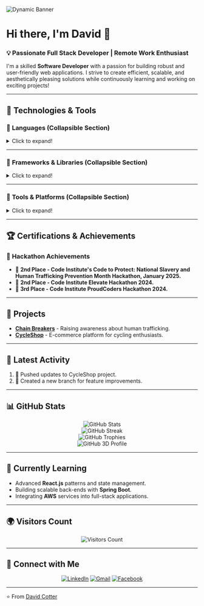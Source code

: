 ![Dynamic Banner](https://capsule-render.vercel.app/api?type=waving&color=auto&height=200&text=Welcome%20to%20David's%20GitHub!&fontSize=40&animation=fadeIn)

# Hi there, I'm David 👋

### 💡 Passionate Full Stack Developer | Remote Work Enthusiast
I'm a skilled **Software Developer** with a passion for building robust and user-friendly web applications. I strive to create efficient, scalable, and aesthetically pleasing solutions while continuously learning and working on exciting projects!

---

## 🔧 Technologies & Tools

### 📂 **Languages (Collapsible Section)**
<details>
  <summary>Click to expand!</summary>
  <div align="center">
    <img src="https://img.shields.io/badge/Python-3776AB?style=for-the-badge&logo=python&logoColor=white" alt="Python" />
    <img src="https://img.shields.io/badge/Java-ED8B00?style=for-the-badge&logo=openjdk&logoColor=white" alt="Java" />
    <img src="https://img.shields.io/badge/JavaScript-F7DF1E?style=for-the-badge&logo=javascript&logoColor=black" alt="JavaScript" />
    <img src="https://img.shields.io/badge/HTML5-E34F26?style=for-the-badge&logo=html5&logoColor=white" alt="HTML5" />
    <img src="https://img.shields.io/badge/CSS3-1572B6?style=for-the-badge&logo=css3&logoColor=white" alt="CSS3" />
  </div>
</details>

---

### 📂 **Frameworks & Libraries (Collapsible Section)**
<details>
  <summary>Click to expand!</summary>
  <div align="center">
    <img src="https://img.shields.io/badge/Django-092E20?style=for-the-badge&logo=django&logoColor=white" alt="Django" />
    <img src="https://img.shields.io/badge/Flask-000000?style=for-the-badge&logo=flask&logoColor=white" alt="Flask" />
    <img src="https://img.shields.io/badge/SpringBoot-6DB33F?style=for-the-badge&logo=springboot&logoColor=white" alt="Spring Boot" />
    <img src="https://img.shields.io/badge/React-20232A?style=for-the-badge&logo=react&logoColor=61DAFB" alt="React" />
    <img src="https://img.shields.io/badge/Bootstrap-563D7C?style=for-the-badge&logo=bootstrap&logoColor=white" alt="Bootstrap" />
    <img src="https://img.shields.io/badge/Ghost-738a94?style=for-the-badge&logo=ghost&logoColor=white" alt="Ghost" />
  </div>
</details>

---

### 📂 **Tools & Platforms (Collapsible Section)**
<details>
  <summary>Click to expand!</summary>
  <div align="center">
    <img src="https://img.shields.io/badge/Docker-2496ED?style=for-the-badge&logo=docker&logoColor=white" alt="Docker" />
    <img src="https://img.shields.io/badge/Kubernetes-326CE5?style=for-the-badge&logo=kubernetes&logoColor=white" alt="Kubernetes" />
    <img src="https://img.shields.io/badge/VSCode-007ACC?style=for-the-badge&logo=visual-studio-code&logoColor=white" alt="VSCode" />
    <img src="https://img.shields.io/badge/Stripe-008CDD?style=for-the-badge&logo=stripe&logoColor=white" alt="Stripe" />
    <img src="https://img.shields.io/badge/Cloudinary-3448C5?style=for-the-badge&logo=cloudinary&logoColor=white" alt="Cloudinary" />
  </div>
</details>

---

## 🏆 Certifications & Achievements

### 🥇 **Hackathon Achievements**
- 🏅 **2nd Place - Code Institute's Code to Protect: National Slavery and Human Trafficking Prevention Month Hackathon, January 2025.**
- 🏅 **2nd Place - Code Institute Elevate Hackathon 2024.**
- 🥉 **3rd Place - Code Institute ProudCoders Hackathon 2024.**

---

## 🚀 Projects

- **[Chain Breakers](https://github.com/trxdave/chain-breaker1)** - Raising awareness about human trafficking.
- **[CycleShop](https://github.com/trxdave/cycleshop)** - E-commerce platform for cycling enthusiasts.

---

## 🔄 Latest Activity

<!--START_SECTION:activity-->
1. 📂 Pushed updates to CycleShop project.
2. 📝 Created a new branch for feature improvements.
<!--END_SECTION:activity-->

---

## 📊 GitHub Stats

<div align="center">
  <img src="https://github-readme-stats.vercel.app/api?username=trxdave&show_icons=true&theme=radical" alt="GitHub Stats" />
  <br />
  <img src="https://streak-stats.demolab.com?user=trxdave&theme=merko&hide_border=true" alt="GitHub Streak" />
  <br />
  <img src="https://github-profile-trophy.vercel.app/?username=trxdave" alt="GitHub Trophies" />
  <br />
  <img src="https://github-profile-summary-cards.vercel.app/api/cards/profile-details?username=trxdave&theme=monokai" alt="GitHub 3D Profile" />
</div>

---

## 🌱 Currently Learning

- Advanced **React.js** patterns and state management.
- Building scalable back-ends with **Spring Boot**.
- Integrating **AWS** services into full-stack applications.

---

## 🌍 Visitors Count

<div align="center">
  <img src="https://komarev.com/ghpvc/?username=trxdave&label=Profile%20views&color=blue&style=flat" alt="Visitors Count" />
</div>

---

## 📢 Connect with Me

<div align="center">
  <a href="https://www.linkedin.com/in/david-cotter-junior-software-developer"><img src="https://img.shields.io/badge/LinkedIn-0077B5?style=for-the-badge&logo=linkedin&logoColor=white" alt="LinkedIn" /></a>
  <a href="mailto:davidcotter071@gmail.com"><img src="https://img.shields.io/badge/Gmail-D14836?style=for-the-badge&logo=gmail&logoColor=white" alt="Gmail" /></a>
  <a href="https://facebook.com/TRXDAVE"><img src="https://img.shields.io/badge/Facebook-1877F2?style=for-the-badge&logo=facebook&logoColor=white" alt="Facebook" /></a>
</div>

---

⭐️ From [David Cotter](https://github.com/trxdave)